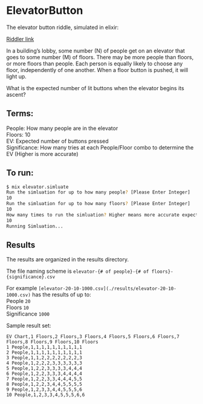 # ElevatorButton

The elevator button riddle, simulated in elixir:

[Riddler link](https://fivethirtyeight.com/features/can-you-solve-this-elevator-button-puzzle/)

In a building’s lobby, some number (N) of people get on an elevator that goes to some number (M) of floors. There may be more people than floors, or more floors than people. Each person is equally likely to choose any floor, independently of one another. When a floor button is pushed, it will light up.

What is the expected number of lit buttons when the elevator begins its ascent?

## Terms:
People: How many people are in the elevator  
Floors: 10  
EV: Expected number of buttons pressed  
Significance: How many tries at each People/Floor combo to determine the EV (Higher is more accurate)  

## To run:

```bash
$ mix elevator.simluate
Run the simluation for up to how many people? [Please Enter Integer]
10
Run the simluation for up to how many floors? [Please Enter Integer]
10
How many times to run the simluation? Higher means more accurate expected value, but slower? [Please Enter Integer]
10
Running Simluation...
```
## Results
The results are organized in the results directory.  

The file naming scheme is `elevator-{# of people}-{# of floors}-{significance}.csv`

For example `[elevator-20-10-1000.csv](./results/elevator-20-10-1000.csv)` has the results of up to:  
People `20`  
Floors `10`  
Significance `1000`  

Sample result set:
```csv
EV Chart,1 Floors,2 Floors,3 Floors,4 Floors,5 Floors,6 Floors,7 Floors,8 Floors,9 Floors,10 Floors
1 People,1,1,1,1,1,1,1,1,1,1
2 People,1,1,1,1,1,1,1,1,1,1
3 People,1,1,2,2,2,2,2,2,2,3
4 People,1,2,2,2,3,3,3,3,3,3
5 People,1,2,2,3,3,3,3,4,4,4
6 People,1,2,2,3,3,3,4,4,4,4
7 People,1,2,2,3,3,4,4,4,5,5
8 People,1,2,2,3,4,4,5,5,5,5
9 People,1,2,3,3,4,4,5,5,5,6
10 People,1,2,3,3,4,5,5,5,6,6
```
